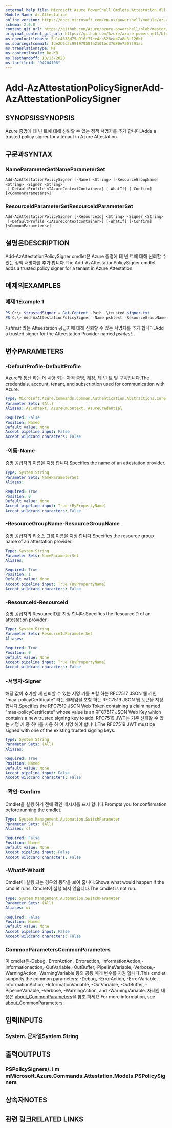 ```yaml
---
external help file: Microsoft.Azure.PowerShell.Cmdlets.Attestation.dll-Help.xml
Module Name: Az.Attestation
online version: https://docs.microsoft.com/en-us/powershell/module/az.attestation/add-azattestationpolicysigner
schema: 2.0.0
content_git_url: https://github.com/Azure/azure-powershell/blob/master/src/Attestation/Attestation/help/Add-AzAttestationPolicySigner.md
original_content_git_url: https://github.com/Azure/azure-powershell/blob/master/src/Attestation/Attestation/help/Add-AzAttestationPolicySigner.md
ms.openlocfilehash: 5a1c4638d75a916f77ee4cb526eab7a8e3c126bf
ms.sourcegitcommit: 1de2b6c3c99197958fa2101bc37680e7507f91ac
ms.translationtype: MT
ms.contentlocale: ko-KR
ms.lasthandoff: 10/13/2020
ms.locfileid: "94204108"
---
```

# <span data-ttu-id="4f640-101">Add-AzAttestationPolicySigner</span><span class="sxs-lookup"><span data-stu-id="4f640-101">Add-AzAttestationPolicySigner</span></span>

## <span data-ttu-id="4f640-102">SYNOPSIS</span><span class="sxs-lookup"><span data-stu-id="4f640-102">SYNOPSIS</span></span>
<span data-ttu-id="4f640-103">Azure 증명에 테 넌 트에 대해 신뢰할 수 있는 정책 서명자를 추가 합니다.</span><span class="sxs-lookup"><span data-stu-id="4f640-103">Adds a trusted policy signer for a tenant in Azure Attestation.</span></span>

## <span data-ttu-id="4f640-104">구문과</span><span class="sxs-lookup"><span data-stu-id="4f640-104">SYNTAX</span></span>

### <span data-ttu-id="4f640-105">NameParameterSet</span><span class="sxs-lookup"><span data-stu-id="4f640-105">NameParameterSet</span></span>
```
Add-AzAttestationPolicySigner [-Name] <String> [-ResourceGroupName] <String> -Signer <String>
 [-DefaultProfile <IAzureContextContainer>] [-WhatIf] [-Confirm] [<CommonParameters>]
```

### <span data-ttu-id="4f640-106">ResourceIdParameterSet</span><span class="sxs-lookup"><span data-stu-id="4f640-106">ResourceIdParameterSet</span></span>
```
Add-AzAttestationPolicySigner [-ResourceId] <String> -Signer <String>
 [-DefaultProfile <IAzureContextContainer>] [-WhatIf] [-Confirm] [<CommonParameters>]
```

## <span data-ttu-id="4f640-107">설명은</span><span class="sxs-lookup"><span data-stu-id="4f640-107">DESCRIPTION</span></span>
<span data-ttu-id="4f640-108">Add-AzAttestationPolicySigner cmdlet은 Azure 증명에 테 넌 트에 대해 신뢰할 수 있는 정책 서명자를 추가 합니다.</span><span class="sxs-lookup"><span data-stu-id="4f640-108">The Add-AzAttestationPolicySigner cmdlet adds a trusted policy signer for a tenant in Azure Attestation.</span></span>

## <span data-ttu-id="4f640-109">예제의</span><span class="sxs-lookup"><span data-stu-id="4f640-109">EXAMPLES</span></span>

### <span data-ttu-id="4f640-110">예제 1</span><span class="sxs-lookup"><span data-stu-id="4f640-110">Example 1</span></span>
```powershell
PS C:\> $trustedSigner = Get-Content -Path .\trusted.signer.txt
PS C:\> Add-AzAttestationPolicySigner -Name pshtest -ResourceGroupName psh-test-rg -Signer $trustedSigner
```

<span data-ttu-id="4f640-111">*Pshtest* 라는 Atteestation 공급자에 대해 신뢰할 수 있는 서명자를 추가 합니다.</span><span class="sxs-lookup"><span data-stu-id="4f640-111">Add a trusted signer for the Atteestation Provider named *pshtest*.</span></span>

## <span data-ttu-id="4f640-112">변수</span><span class="sxs-lookup"><span data-stu-id="4f640-112">PARAMETERS</span></span>

### <span data-ttu-id="4f640-113">-DefaultProfile</span><span class="sxs-lookup"><span data-stu-id="4f640-113">-DefaultProfile</span></span>
<span data-ttu-id="4f640-114">Azure와 통신 하는 데 사용 되는 자격 증명, 계정, 테 넌 트 및 구독입니다.</span><span class="sxs-lookup"><span data-stu-id="4f640-114">The credentials, account, tenant, and subscription used for communication with Azure.</span></span>

```yaml
Type: Microsoft.Azure.Commands.Common.Authentication.Abstractions.Core.IAzureContextContainer
Parameter Sets: (All)
Aliases: AzContext, AzureRmContext, AzureCredential

Required: False
Position: Named
Default value: None
Accept pipeline input: False
Accept wildcard characters: False
```

### <span data-ttu-id="4f640-115">-이름</span><span class="sxs-lookup"><span data-stu-id="4f640-115">-Name</span></span>
<span data-ttu-id="4f640-116">증명 공급자의 이름을 지정 합니다.</span><span class="sxs-lookup"><span data-stu-id="4f640-116">Specifies the name of an attestation provider.</span></span>

```yaml
Type: System.String
Parameter Sets: NameParameterSet
Aliases:

Required: True
Position: 0
Default value: None
Accept pipeline input: True (ByPropertyName)
Accept wildcard characters: False
```

### <span data-ttu-id="4f640-117">-ResourceGroupName</span><span class="sxs-lookup"><span data-stu-id="4f640-117">-ResourceGroupName</span></span>
<span data-ttu-id="4f640-118">증명 공급자의 리소스 그룹 이름을 지정 합니다.</span><span class="sxs-lookup"><span data-stu-id="4f640-118">Specifies the resource group name of an attestation provider.</span></span>

```yaml
Type: System.String
Parameter Sets: NameParameterSet
Aliases:

Required: True
Position: 1
Default value: None
Accept pipeline input: True (ByPropertyName)
Accept wildcard characters: False
```

### <span data-ttu-id="4f640-119">-ResourceId</span><span class="sxs-lookup"><span data-stu-id="4f640-119">-ResourceId</span></span>
<span data-ttu-id="4f640-120">증명 공급자의 ResourceID를 지정 합니다.</span><span class="sxs-lookup"><span data-stu-id="4f640-120">Specifies the ResourceID of an attestation provider.</span></span>

```yaml
Type: System.String
Parameter Sets: ResourceIdParameterSet
Aliases:

Required: True
Position: 0
Default value: None
Accept pipeline input: True (ByPropertyName)
Accept wildcard characters: False
```

### <span data-ttu-id="4f640-121">-서명자</span><span class="sxs-lookup"><span data-stu-id="4f640-121">-Signer</span></span>
<span data-ttu-id="4f640-122">해당 값이 추가할 새 신뢰할 수 있는 서명 키를 포함 하는 RFC7517 JSON 웹 키인 "maa-policyCertificate" 라는 클레임을 포함 하는 RFC7519 JSON 웹 토큰을 지정 합니다.</span><span class="sxs-lookup"><span data-stu-id="4f640-122">Specifies the RFC7519 JSON Web Token containing a claim named "maa-policyCertificate" whose value is an RFC7517 JSON Web Key which contains a new trusted signing key to add.</span></span>
<span data-ttu-id="4f640-123">RFC7519 JWT는 기존 신뢰할 수 있는 서명 키 중 하나를 사용 하 여 서명 해야 합니다.</span><span class="sxs-lookup"><span data-stu-id="4f640-123">The RFC7519 JWT must be signed with one of the existing trusted signing keys.</span></span>

```yaml
Type: System.String
Parameter Sets: (All)
Aliases:

Required: True
Position: Named
Default value: None
Accept pipeline input: False
Accept wildcard characters: False
```

### <span data-ttu-id="4f640-124">-확인</span><span class="sxs-lookup"><span data-stu-id="4f640-124">-Confirm</span></span>
<span data-ttu-id="4f640-125">Cmdlet을 실행 하기 전에 확인 메시지를 표시 합니다.</span><span class="sxs-lookup"><span data-stu-id="4f640-125">Prompts you for confirmation before running the cmdlet.</span></span>

```yaml
Type: System.Management.Automation.SwitchParameter
Parameter Sets: (All)
Aliases: cf

Required: False
Position: Named
Default value: None
Accept pipeline input: False
Accept wildcard characters: False
```

### <span data-ttu-id="4f640-126">-WhatIf</span><span class="sxs-lookup"><span data-stu-id="4f640-126">-WhatIf</span></span>
<span data-ttu-id="4f640-127">Cmdlet이 실행 되는 경우의 동작을 보여 줍니다.</span><span class="sxs-lookup"><span data-stu-id="4f640-127">Shows what would happen if the cmdlet runs.</span></span>
<span data-ttu-id="4f640-128">Cmdlet이 실행 되지 않습니다.</span><span class="sxs-lookup"><span data-stu-id="4f640-128">The cmdlet is not run.</span></span>

```yaml
Type: System.Management.Automation.SwitchParameter
Parameter Sets: (All)
Aliases: wi

Required: False
Position: Named
Default value: None
Accept pipeline input: False
Accept wildcard characters: False
```

### <span data-ttu-id="4f640-129">CommonParameters</span><span class="sxs-lookup"><span data-stu-id="4f640-129">CommonParameters</span></span>
<span data-ttu-id="4f640-130">이 cmdlet은-Debug,-ErrorAction,-Erroraction,-InformationAction,-Informationaction,-OutVariable,-OutBuffer,-PipelineVariable,-Verbose,-WarningAction,-WarningVariable 등의 공통 매개 변수를 지원 합니다.</span><span class="sxs-lookup"><span data-stu-id="4f640-130">This cmdlet supports the common parameters: -Debug, -ErrorAction, -ErrorVariable, -InformationAction, -InformationVariable, -OutVariable, -OutBuffer, -PipelineVariable, -Verbose, -WarningAction, and -WarningVariable.</span></span> <span data-ttu-id="4f640-131">자세한 내용은 [about_CommonParameters](http://go.microsoft.com/fwlink/?LinkID=113216)을 참조 하세요.</span><span class="sxs-lookup"><span data-stu-id="4f640-131">For more information, see [about_CommonParameters](http://go.microsoft.com/fwlink/?LinkID=113216).</span></span>

## <span data-ttu-id="4f640-132">입력</span><span class="sxs-lookup"><span data-stu-id="4f640-132">INPUTS</span></span>

### <span data-ttu-id="4f640-133">System. 문자열</span><span class="sxs-lookup"><span data-stu-id="4f640-133">System.String</span></span>

## <span data-ttu-id="4f640-134">출력</span><span class="sxs-lookup"><span data-stu-id="4f640-134">OUTPUTS</span></span>

### <span data-ttu-id="4f640-135">PSPolicySigners/. i m m</span><span class="sxs-lookup"><span data-stu-id="4f640-135">Microsoft.Azure.Commands.Attestation.Models.PSPolicySigners</span></span>

## <span data-ttu-id="4f640-136">상속자</span><span class="sxs-lookup"><span data-stu-id="4f640-136">NOTES</span></span>

## <span data-ttu-id="4f640-137">관련 링크</span><span class="sxs-lookup"><span data-stu-id="4f640-137">RELATED LINKS</span></span>

